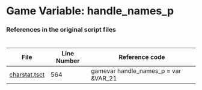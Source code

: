 # Game Variable: handle_names_p
### References in the original script files

#

| File | Line Number | Reference code |
| --- | --- | --- |
| [charstat.tsct](../../../out/charstat.tsct#L564) | 564 | gamevar handle_names_p = var &VAR_21 |
